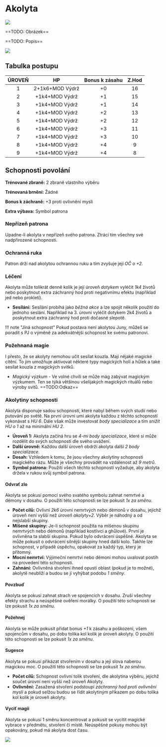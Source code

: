 # Akolyta

<img src="/assets/sep_line.png"/>

==TODO: Obrázek==

==TODO: Popis==

<img src="/assets/sep_line.png"/>

## Tabulka postupu

| ÚROVEŇ |       HP        | Bonus k zásahu | Z.Hod |
| :----: | :-------------: | :------------: | :---: |
|   1    | 2+1k6+MOD Výdrž |       +0       |  16   |
|   2    | +1k4+MOD Výdrž  |       +1       |  15   |
|   3    | +1k4+MOD Výdrž  |       +1       |  14   |
|   4    | +1k4+MOD Výdrž  |       +2       |  13   |
|   5    | +1k4+MOD Výdrž  |       +2       |  12   |
|   6    | +1k4+MOD Výdrž  |       +3       |  11   |
|   7    | +1k4+MOD Výdrž  |       +3       |  10   |
|   8    | +1k4+MOD Výdrž  |       +4       |   9   |
|   9    | +1k4+MOD Výdrž  |       +4       |   8   |

## Schopnosti povolání

**Trénované zbraně:** 2 zbraně vlastního výběru

**Trénovaná brnění:** Žádné

**Bonus k záchraně:** +3 proti ovlivnění mysli

**Extra výbava:** Symbol patrona

### Nepřízeň patrona

Upadne-li akolyta v nepřízeň svého patrona. Ztrácí tím všechny své nadpřirozené schopnosti.

### Ochranná ruka

Patron drží nad akolytou ochrannou ruku a tím zvyšuje její *OČ o +2*.

### Léčení

Akolyta může tolikrát denně kolik je její úroveň *dotykem* vyléčit *1k4* životů nebo poskytnout extra záchranný hod proti negativnímu efektu (například jed nebo prokletí).

- **Sesílání:** Sesílání probíhá jako *běžná akce* a lze spojit několik použití do jednoho seslání. Například na 3. úrovni vyléčit dotykem 2k4 životů a poskytnout extra záchranný hod proti dočasné slepotě. 

!!! note "Jiná schopnost"
    Pokud postava není akolytou Juny, můžeš se poradit s PJ o výměně za adekvátnější schopnost ke svému patronovi.

### Požehnaná magie

I přesto, že se akolyty nemohou učit sesílat kouzla. Mají nějaké magické cítění. To jim umožňuje aktivovat některé typy magických holí a hůlek a také sesílat kouzla z magických svitků.

- *Magický výzkum* - Ve volné chvíli se může mág zabývat magickým výzkumem. Ten se týká většinou všelijakých magických rituálů nebo výroby svitů. ==TODO:Odkaz==

### Akolytiny schopnosti

Akolyta disponuje sadou schopností, které nabyl během svých studií nebo putování po světě. Na první úrovni umí akolyta každou z těchto schopností vykonávat s *HU 6*. Dále však může investovat *body specializace* a tím *snížit HU o 1* až na minimální *HU 2*.

- **Úroveň 1:** Akolyta začíná hru se *4-mi body specializace*, které si může rozdělit do svých schopností dle svého uvážení.
- **Další úrovně:** Každou další úroveň obdrží akolyta další *2 body specializace*.
- **Dosah:** Vzhledem k tomu, že jsou všechny akolytiny schopnosti magického rázu. Může je všechny provádět na vzdálenost až *9 metrů*.
- **Symbol patrona:** Použití všech těchto schopností vyžaduje, aby akolyta držela v rukou svůj symbol patrona.

#### Odvrať zlo

Akolyta se pokusí pomocí svého svatého symbolu zahnat nemrtvé a démony v dosahu. O použití této schopnosti se lze pokusit *1x za směnu*.

- **Počet cílů:** Ovlivní *2k6* úrovní nemrtvých nebo démonů v dosahu, jejichž úroveň není vyšší než *úroveň akolyty+2*. Výběr je náhodný a od nejslabší skupiny.
- **Míšené skupiny:** Je-li schopnost použita na míšenou skupinu nemrtvých nebo démonů (například kostlivci a ghůlové). První je ovlivněna ta slabší skupina. Pokud bylo odvrácení úspěšné. Akolyta se může pokusit o odvrácení silnější skupiny hned další kolo. Takhle lze schopnost, v případě úspěchu, opakovat za každý typ, který je přítomný.
- **Mocní nemrtví:** Výjimeční nemrtví nebo démoni mohou uvalovat postih na provedení této schopnosti.
- **Zahnání:** Ovlivněná stvoření ihned opustí oblast (pokud je to možné), akolytě neublíží a budou se jí vyhýbat podobu *1 směny*.

#### Povzbuď

Akolyta se pokusí zahnat strach ve spojencích v dosahu. Zruší všechny efekty strachu a neúspěšné ověření morálky. O použití této schopnosti se lze pokusit *1x za směnu*.

#### Požehnej

Akolyta se může pokusit přidat bonus *+1* k zásahu a poškození, všem spojencům v dosahu, po dobu tolika kol kolik je úroveň akolyty. O použití této schopnosti se lze pokusit *1x za směnu*.

#### Sugesce

Akolyta se pokusí přikázat stvořením v dosahu a její slova naberou magickou moc. O použití této schopnosti se lze pokusit *1x za směnu*.

- **Počet cílů:** Schopnost ovlivní tolik stvoření, dle akolytina výběru, jejichž součet úrovní není vyšší než úroveň Akolyty.
- **Ovlivnění:** Zasažená stvoření podstoupí *záchranný hod proti ovlivnění mysli* a pokud selžou budou se řídit akolytiným příkazem po dobu tolika kol kolik je úroveň akolyty.

#### Vyciť magii

Akolyta se pokusí 1 směnu koncentrovat a pokusit se vycítit magické vybrace v předmětu, stvoření či místě. Neúspěšné pokusy mohou být opakovány, pokud má akolyta dost času.

<img src="/assets/sep_line.png"/>
